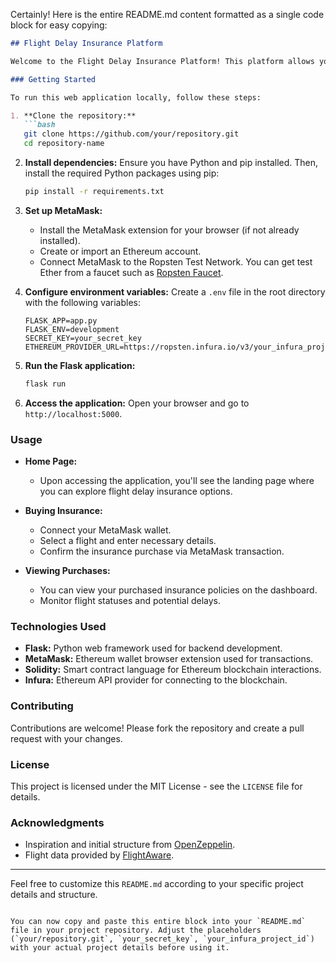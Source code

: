 Certainly! Here is the entire README.md content formatted as a single code block for easy copying:

```markdown
## Flight Delay Insurance Platform

Welcome to the Flight Delay Insurance Platform! This platform allows you to purchase insurance for delayed flights using Ethereum and MetaMask.

### Getting Started

To run this web application locally, follow these steps:

1. **Clone the repository:**
   ```bash
   git clone https://github.com/your/repository.git
   cd repository-name
   ```

2. **Install dependencies:**
   Ensure you have Python and pip installed. Then, install the required Python packages using pip:
   ```bash
   pip install -r requirements.txt
   ```

3. **Set up MetaMask:**
   - Install the MetaMask extension for your browser (if not already installed).
   - Create or import an Ethereum account.
   - Connect MetaMask to the Ropsten Test Network. You can get test Ether from a faucet such as [Ropsten Faucet](https://faucet.ropsten.be/).

4. **Configure environment variables:**
   Create a `.env` file in the root directory with the following variables:
   ```plaintext
   FLASK_APP=app.py
   FLASK_ENV=development
   SECRET_KEY=your_secret_key
   ETHEREUM_PROVIDER_URL=https://ropsten.infura.io/v3/your_infura_project_id
   ```

5. **Run the Flask application:**
   ```bash
   flask run
   ```

6. **Access the application:**
   Open your browser and go to `http://localhost:5000`.

### Usage

- **Home Page:**
  - Upon accessing the application, you'll see the landing page where you can explore flight delay insurance options.
  
- **Buying Insurance:**
  - Connect your MetaMask wallet.
  - Select a flight and enter necessary details.
  - Confirm the insurance purchase via MetaMask transaction.

- **Viewing Purchases:**
  - You can view your purchased insurance policies on the dashboard.
  - Monitor flight statuses and potential delays.

### Technologies Used

- **Flask:** Python web framework used for backend development.
- **MetaMask:** Ethereum wallet browser extension used for transactions.
- **Solidity:** Smart contract language for Ethereum blockchain interactions.
- **Infura:** Ethereum API provider for connecting to the blockchain.

### Contributing

Contributions are welcome! Please fork the repository and create a pull request with your changes.

### License

This project is licensed under the MIT License - see the `LICENSE` file for details.

### Acknowledgments

- Inspiration and initial structure from [OpenZeppelin](https://openzeppelin.com/).
- Flight data provided by [FlightAware](https://flightaware.com/).

---

Feel free to customize this `README.md` according to your specific project details and structure.
```

You can now copy and paste this entire block into your `README.md` file in your project repository. Adjust the placeholders (`your/repository.git`, `your_secret_key`, `your_infura_project_id`) with your actual project details before using it.